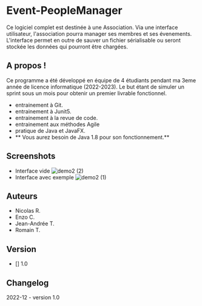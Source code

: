 # Event-PeopleManager
Ce logiciel complet est destinée à une Association. 
Via une interface utilisateur, l'association pourra manager ses membres et ses évenements.
L'interface permet en outre de sauver un fichier sérialisable ou seront stockée les données qui pourront être chargées.

## A propos !

Ce programme a été développé en équipe de 4 étudiants pendant ma 3eme année de licence informatique (2022-2023).
Le but étant de simuler un sprint sous un mois pour obtenir un premier livrable fonctionnel.
- entrainement à Git.
- entrainement à Junit5.
- entrainement à la revue de code.
- entrainement aux méthodes Agile
- pratique de Java et JavaFX.
- ** Vous aurez besoin de Java 1.8 pour son fonctionnement.**

## Screenshots
- Interface vide
![demo2 (2)](https://user-images.githubusercontent.com/87765071/206483863-308d0e10-bc54-4e6d-9b13-68a3e66b63ee.jpg)
- Interface avec exemple
![demo2 (1)](https://user-images.githubusercontent.com/87765071/206483846-ea37ef8e-f596-4b94-82b5-488219621961.jpg)

## Auteurs
- Nicolas R.
- Enzo C.
- Jean-Andrée T.
- Romain T.

## Version

- [] 1.0

## Changelog

2022-12 - version 1.0
